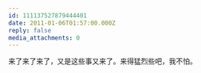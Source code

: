 ```yaml
---
id: 111137527879444401
date: 2011-01-06T01:57:00.000Z
reply: false
media_attachments: 0
---
```


来了来了来了，又是这些事又来了。来得猛烈些吧，我不怕。 ​​​​

